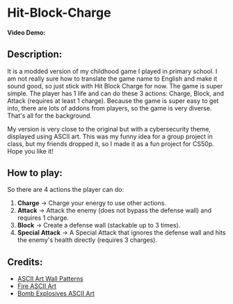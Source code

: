 # Hit-Block-Charge

#### Video Demo:  <URL HERE>

## Description:
It is a modded version of my childhood game I played in primary school. I am not really sure how to translate the game name to English and make it sound good, so just stick with Hit Block Charge for now. The game is super simple. The player has 1 life and can do these 3 actions: Charge, Block, and Attack (requires at least 1 charge). Because the game is super easy to get into, there are lots of addons from players, so the game is very diverse. That's all for the background.

My version is very close to the original but with a cybersecurity theme, displayed using ASCII art. This was my funny idea for a group project in class, but my friends dropped it, so I made it as a fun project for CS50p. Hope you like it!

## How to play:
So there are 4 actions the player can do:
1. **Charge** -> Charge your energy to use other actions.
2. **Attack** -> Attack the enemy (does not bypass the defense wall) and requires 1 charge.
3. **Block** -> Create a defense wall (stackable up to 3 times).
4. **Special Attack** -> A Special Attack that ignores the defense wall and hits the enemy's health directly (requires 3 charges).

## Credits:
- [ASCII Art Wall Patterns](https://asciiart.website/index.php?art=art%20and%20design/patterns)
- [Fire ASCII Art](https://emojicombos.com/fire-ascii-art)
- [Bomb Explosives ASCII Art](https://www.asciiart.eu/weapons/explosives)
